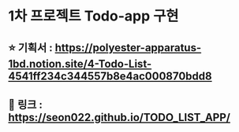 
# 1차 프로젝트 Todo-app 구현
## ⭐ 기획서 : https://polyester-apparatus-1bd.notion.site/4-Todo-List-4541ff234c344557b8e4ac000870bdd8
## 📌 링크 : https://seon022.github.io/TODO_LIST_APP/
